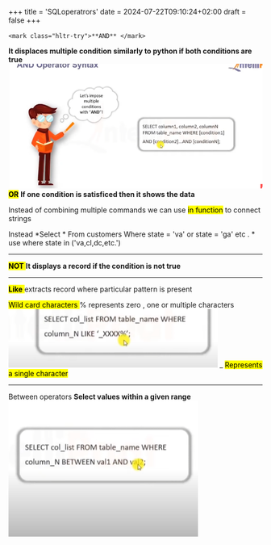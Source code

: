 +++
title = 'SQLoperatrors'
date = 2024-07-22T09:10:24+02:00
draft = false
+++

    <mark class="hltr-try">**AND** </mark>
**It displaces multiple condition
similarly to python if both conditions are true**
![SQL_and_opertator_visualization.png](/static/SQL_and_opertator_visualization.png)
<mark class="hltr-try">**OR**</mark>
 **If one condition is satisficed then it shows the data**

 Instead of  combining multiple commands we can use <mark class="hltr-try">in function</mark> to connect strings 

Instead
*Select * 
	From customers 
	Where state = 'va' or state = 'ga'  etc . 
	*
use 
where state in ('va,cl,dc,etc.')



---

<mark class="hltr-try">**NOT** </mark>
**It displays a record if the condition is not true** 

---
<mark class="hltr-try">**Like** </mark>
extracts record where particular pattern is present

<mark class="hltr-grses">Wild card characters </mark>
% 
represents zero ,
one or multiple characters 
![Pasted_image_20230109144457.png](/static/Pasted_image_20230109144457.png)
_
<mark class="hltr-try">Represents a single character </mark>

---
Between operators 
**Select values within a given range**
![Pasted_image_20230109145216.png](/static/Pasted_image_20230109145216.png)
